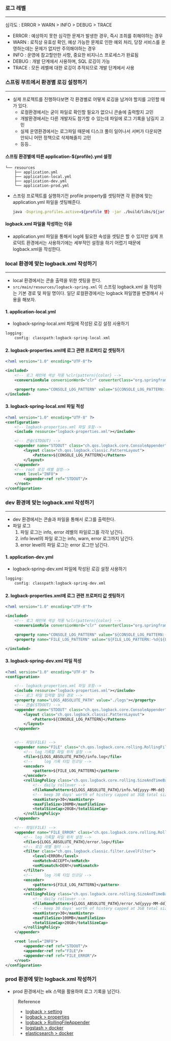 ### 로그 레벨
---
심각도 : ERROR > WARN > INFO > DEBUG > TRACE

- ERROR : 예상하지 못한 심각한 문제가 발생한 경우, 즉시 조취를 취해야하는 경우
- WARN : 로직상 유효성 확인, 예상 가능한 문제로 인한 예외 처리, 당장 서비스를 운영하는데는 문제가 없지만 주의해야하는 경우
- INFO : 운영에 참고할만한 사항, 중요한 비지니스 프로세스가 완료됨
- DEBUG : 개발 단계에서 사용하며, SQL 로깅이 가능
- TRACE : 모든 레벨에 대한 로깅이 추적되므로 개발 단계에서 사용


### 스프링 부트에서 환경별 로깅 설정하기
---
- 실제 프로젝트를 진행하다보면 각 환경별로 어떻게 로깅을 남겨야 할지를 고민할 때가 있다.
    - 로컬환경에서는 굳이 파일로 확인할 필요가 없으니 콘솔에 출력할지 고민
    - 개발환경에서는 다른 개발자도 참가할 수 있는데 파일에 로그 기록을 남길지 고민
    - 실제 운영환경에서는 로그파일 때문에 디스크 풀이 일어나서 서버가 다운되면 안되니 어떤 정책으로 삭제해줄지 고민
    - 등등..
#### 스프링 환경별에 따른 application-${profile}.yml 설정
```text
└── resources
    ├── application.yml
    ├── application-local.yml
    ├── application-dev.yml
    └── application-prod.yml
```
- 스프링 프로젝트를 실행하기전 profile property를 셋팅하면 각 환경에 맞는 application.yml 파일을 셋팅해준다.
    ```bash
    java -Dspring.profiles.active=${profile 명} -jar ./build/libs/${jar 파일명}.jar
    ```
#### logback.xml 파일을 작성하는 이유
- application.yml 파일을 통해서 log에 필요한 속성을 셋팅은 할 수 있지만 실제 프로덕트 환경에서는 사용하기에는 세부적인 설정을 하기 어렵기 때문에 logback.xml을 작성한다.

### local 환경에 맞는 logback.xml 작성하기
---

- local 환경에서는 콘솔 출력을 위한 셋팅을 한다.
- `src/main/resources/logback-spring.xml` 이 스프링 logback.xml 을 작성하는 기본 경로 및 파일 명이다. 일단 로컬환경에서는 logback 파일명을 변경해서 사용을 해보자.
#### 1. application-local.yml
- logback-spring-local.xml 파일에 작성된 로깅 설정 사용하기
```groovy
logging:
    config: classpath:logback-spring-local.xml
```

#### 2. logback-properties.xml에 로그 관련 프로퍼티 값 셋팅하기
```xml
<?xml version="1.0" encoding="UTF-8"?>

<included>
    <!-- 로그 패턴에 색상 적용 %clr(pattern){color} -->
    <conversionRule conversionWord="clr" converterClass="org.springframework.boot.logging.logback.ColorConverter" />

    <property name="CONSOLE_LOG_PATTERN" value="${CONSOLE_LOG_PATTERN:-%clr(%d{${LOG_DATEFORMAT_PATTERN:-yyyy-MM-dd'T'HH:mm:ss.SSSXXX}}){faint} %clr(${LOG_LEVEL_PATTERN:-%5p}) %clr(${PID:- }){magenta} %clr(---){faint} %clr([%15.15t]){faint} %clr(%-40.40logger{39}){cyan} %clr(:){faint} %m%n${LOG_EXCEPTION_CONVERSION_WORD:-%wEx}}"/>
</included>
```

#### 3. logback-spring-local.xml 파일 적성
```xml
<?xml version="1.0" encoding="UTF-8" ?>
<configuration>
    <!-- logback-properties.xml 파일 포함-->
    <include resource="logback-properties.xml"></include>

    <!-- 콘솔(STDOUT) -->
    <appender name="STDOUT" class="ch.qos.logback.core.ConsoleAppender">
        <layout class="ch.qos.logback.classic.PatternLayout">
            <Pattern>${CONSOLE_LOG_PATTERN}</Pattern>
        </layout>
    </appender>
    <!-- root 로깅 레벨 설정-->
    <root level="INFO">
        <appender-ref ref="STDOUT"/>
    </root>
</configuration>
```

### dev 환경에 맞는 logback.xml 작성하기
---

- dev 환경에서는 콘솔과 파일을 통해서 로그를 출력한다.
- 파일 로그
    1. 파일 로그는 info, error 레벨의 파일로그를 각각 남긴다.
    2. info level의 파일 로그는 info, warn, error 로그까지 남긴다.
    3. error level의 파일 로그는 error 로그만 남긴다.

#### 1. application-dev.yml
- logback-spring-dev.xml 파일에 작성된 로깅 설정 사용하기
```groovy
logging:
    config: classpath:logback-spring-dev.xml
```

#### 2. logback-properties.xml에 로그 관련 프로퍼티 값 셋팅하기
```xml
<?xml version="1.0" encoding="UTF-8"?>

<included>
    <!-- 로그 패턴에 색상 적용 %clr(pattern){color} -->
    <conversionRule conversionWord="clr" converterClass="org.springframework.boot.logging.logback.ColorConverter" />

    <property name="CONSOLE_LOG_PATTERN" value="${CONSOLE_LOG_PATTERN:-%clr(%d{${LOG_DATEFORMAT_PATTERN:-yyyy-MM-dd'T'HH:mm:ss.SSSXXX}}){faint} %clr(${LOG_LEVEL_PATTERN:-%5p}) %clr(${PID:- }){magenta} %clr(---){faint} %clr([%15.15t]){faint} %clr(%-40.40logger{39}){cyan} %clr(:){faint} %m%n${LOG_EXCEPTION_CONVERSION_WORD:-%wEx}}"/>
    <property name="FILE_LOG_PATTERN" value="${FILE_LOG_PATTERN:-%d{${LOG_DATEFORMAT_PATTERN:-yyyy-MM-dd'T'HH:mm:ss.SSSXXX}} ${LOG_LEVEL_PATTERN:-%5p} ${PID:- } --- [%t] %-40.40logger{39} : %m%n${LOG_EXCEPTION_CONVERSION_WORD:-%wEx}}"/>

</included>
```

#### 3. logback-spring-dev.xml 파일 적성
```xml
<?xml version="1.0" encoding="UTF-8" ?>
<configuration>

    <!-- logback-properties.xml 파일 포함-->
    <include resource="logback-properties.xml"></include>
    <!-- 로그 파일 입력할 절대 경로 -->
    <property name="LOGS_ABSOLUTE_PATH" value="./logs"></property>
    <!-- 콘솔(STDOUT) -->
    <appender name="STDOUT" class="ch.qos.logback.core.ConsoleAppender">
        <layout class="ch.qos.logback.classic.PatternLayout">
            <Pattern>${CONSOLE_LOG_PATTERN}</Pattern>
        </layout>
    </appender>


    <!-- 파일(FILE) -->
    <appender name="FILE" class="ch.qos.logback.core.rolling.RollingFileAppender">
        <!-- log 기록할 파일 위치 설정 -->
        <file>${LOGS_ABSOLUTE_PATH}/info.log</file>
        <!--     log 기록 타입 인코딩 -->
        <encoder>
            <pattern>${FILE_LOG_PATTERN}</pattern>
        </encoder>
        <rollingPolicy class="ch.qos.logback.core.rolling.SizeAndTimeBasedRollingPolicy">
            <!-- daily rollover -->
            <fileNamePattern>${LOGS_ABSOLUTE_PATH}/info.%d{yyyy-MM-dd}.%i.log</fileNamePattern>
            <!-- keep 30 days' worth of history capped at 3GB total size -->
            <maxHistory>30</maxHistory>
            <maxFileSize>100MB</maxFileSize>
            <totalSizeCap>20GB</totalSizeCap>
        </rollingPolicy>
    </appender>

    <!-- 파일(FILE) -->
    <appender name="FILE_ERROR" class="ch.qos.logback.core.rolling.RollingFileAppender">
        <!-- log 기록할 파일 위치 설정 -->
        <file>${LOGS_ABSOLUTE_PATH}/error.log</file>
        <!-- 로깅 레벺 필터 -->
        <filter class="ch.qos.logback.classic.filter.LevelFilter">
            <level>ERROR</level>
            <onMatch>ACCEPT</onMatch>
            <onMismatch>DENY</onMismatch>
        </filter>
        <!--     log 기록 타입 인코딩 -->
        <encoder>
            <pattern>${FILE_LOG_PATTERN}</pattern>
        </encoder>
        <rollingPolicy class="ch.qos.logback.core.rolling.SizeAndTimeBasedRollingPolicy">
            <!-- daily rollover -->
            <fileNamePattern>${LOGS_ABSOLUTE_PATH}/error.%d{yyyy-MM-dd}.%i.log</fileNamePattern>
            <!-- keep 30 days' worth of history capped at 3GB total size -->
            <maxHistory>30</maxHistory>
            <maxFileSize>100MB</maxFileSize>
            <totalSizeCap>20GB</totalSizeCap>
        </rollingPolicy>
    </appender>

    <root level="INFO">
        <appender-ref ref="STDOUT"/>
        <appender-ref ref="FILE"/>
        <appender-ref ref="FILE_ERROR"/>
    </root>
</configuration>
```



### prod 환경에 맞는 logback.xml 작성하기
- prod 환경에서는 elk 스택을 활용하여 로그 기록을 남긴다.
> **Reference**
> - [logback > setting](https://loosie.tistory.com/829)
> - [logback > properties](https://github.com/spring-projects/spring-boot/blob/main/spring-boot-project/spring-boot/src/main/resources/org/springframework/boot/logging/logback/defaults.xml)
> - [logback > RollingFileAppender](https://ckddn9496.tistory.com/82)
> - [logstash > docker](https://www.elastic.co/guide/en/logstash/current/docker-config.html)
> - [elasticsearch > docker](https://www.elastic.co/guide/en/elasticsearch/reference/8.4/docker.html)